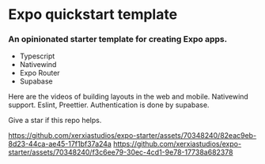 # Expo quickstart template

### An opinionated starter template for creating Expo apps.

- Typescript
- Nativewind
- Expo Router
- Supabase

Here are the videos of building layouts in the web and mobile. Nativewind support. Eslint, Preettier. Authentication is done by supabase. 

Give a star if this repo helps.

https://github.com/xerxiastudios/expo-starter/assets/70348240/82eac9eb-8d23-44ca-ae45-17f1bf37a24a
https://github.com/xerxiastudios/expo-starter/assets/70348240/f3c6ee79-30ec-4cd1-9e78-17738a682378

